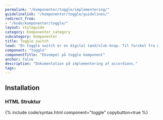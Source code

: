 ```yaml
---
permalink: "/komponenter/toggle/implementering/"
guidelinelink: "/komponenter/toggle/guidelines/"
redirect_from:
- "/kode/komponenter/toggle/"
layout: styleguide
category: Komponenter_category
subcategory: Komponenter
title: Toggle switch
lead: "En toggle switch er en digital tænd/sluk-knap. Til forskel fra en radioknap eller tjekboks træder valget i kraft i det øjeblik brugerne interagerer med komponenten."
component: "toggle"
componentTitle: "Eksempel på toggle komponent"
anchor: false
description: "Dokumentation på implementering af accordions."
tags: 
---
```


## Installation

### HTML Struktur

{% include code/syntax.html component="toggle" copybutton=true %}
